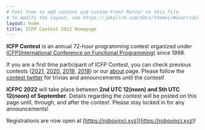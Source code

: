 ```yaml
---
# Feel free to add content and custom Front Matter to this file.
# To modify the layout, see https://jekyllrb.com/docs/themes/#overriding-theme-defaults
layout: home
title: ICFP Contest 2022 Homepage
---
```


**ICFP Contest** is an annual 72-hour programming contest organized under [ICFP(International Conference on Functional Programming)](https://icfp22.sigplan.org) since 1998.

If you are a first time participant of ICFP Contest, you can check previous contests ([2021](https://icfpcontest2021.github.io), [2020](https://icfpcontest2020.github.io/#/), [2019](https://icfpcontest2019.github.io/#/), [2018](https://icfpcontest2018.github.io/#/)) or our [about](./about) page. Please follow the [contest twitter](https://twitter.com/icfpcontest2022) for trivias and announcements until the contest!

**ICFPC 2022** will take place between **2nd UTC 12(noon) and 5th UTC 12(noon) of September**. Details regarding the contest will be posted on this page until, through, and after the contest. Please stay locked in for any announcements!

Registrations are now open at [https://robovinci.xyz](https://robovinci.xyz)!

